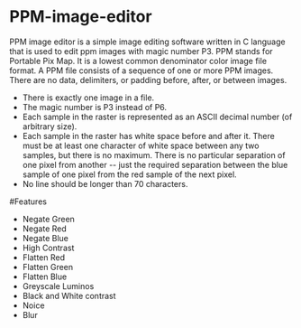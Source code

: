 # PPM-image-editor
PPM image editor is a simple image editing software written in C language that is used to edit ppm images with magic number P3.
PPM stands for Portable Pix Map. It is a lowest common denominator color image file format. A PPM file consists of a sequence of one or more PPM images. There are no data, delimiters, or padding before, after, or between images.
- There is exactly one image in a file.
- The magic number is P3 instead of P6.
- Each sample in the raster is represented as an ASCII decimal number (of arbitrary size).
- Each sample in the raster has white space before and after it. There must be at least one character of white space between any two samples, but there is no maximum. There is no particular separation of one pixel from another -- just the required separation between the blue sample of one pixel from the red sample of the next pixel.
- No line should be longer than 70 characters.

#Features
- Negate Green
- Negate Red
- Negate Blue
- High Contrast
- Flatten Red
- Flatten Green
- Flatten Blue
- Greyscale Luminos
- Black and White contrast
- Noice
- Blur
